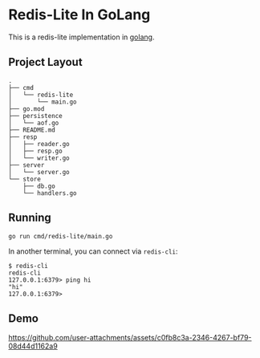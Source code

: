 # Redis-Lite In GoLang

This is a redis-lite implementation in
[golang](https://go.dev/).

## Project Layout

```shell
.
├── cmd
│   └── redis-lite
│       └── main.go
├── go.mod
├── persistence
│   └── aof.go
├── README.md
├── resp
│   ├── reader.go
│   ├── resp.go
│   └── writer.go
├── server
│   └── server.go
└── store
    ├── db.go
    └── handlers.go
```

## Running

```shell
go run cmd/redis-lite/main.go
```

In another terminal, you can connect via `redis-cli`:

```shell
$ redis-cli
redis-cli
127.0.0.1:6379> ping hi
"hi"
127.0.0.1:6379>
```

## Demo

https://github.com/user-attachments/assets/c0fb8c3a-2346-4267-bf79-08d44d1162a9
